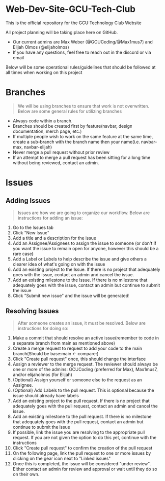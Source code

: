 # Web-Dev-Site-GCU-Tech-Club

This is the official repository for the GCU Technology Club Website

All project planning will be taking place here on GitHub.
- Our current admins are Max Weber (@GCUCoding/@Max1mus7) and Elijah Olmos (@elijaholmos)
- If you have any questions, feel free to reach out in the discord or via email

Below will be some operational rules/guidelines that should be followed at all times when working on this project

# Branches
> We will be using branches to ensure that work is not overwritten. Below are some general rules for utilizing branches
- Always code within a branch.
- Branches should be created first by feature(navbar, design documentation, merch page, etc.)
- If multiple people wish to work on the same feature at the same time, create a sub-branch with the branch name then your name(i.e. navbar-max, navbar-elijah)
- Never merge a pull request without prior review
- If an attempt to merge a pull request has been sitting for a long time without being reviewed, contact an admin.

# Issues

## Adding Issues

> Issues are how we are going to organize our workflow. Below are instructions for adding an issue:
1. Go to the Issues tab
2. Click "New Issue"
3. Add a title and a description for the issue
4. Add an Assignee/Assignees to assign the issue to someone (or don't if you want the issue to remain open for anyone, however this should be a rare case)
5. Add a Label or Labels to help describe the issue and give others a clearer idea of what's going on with the issue
6. Add an existing project to the Issue. If there is no project that adequately goes with the issue, contact an admin and cancel the issue.
7. Add an existing milestone to the Issue. If there is no milestone that adequately goes with the issue, contact an admin but continue to submit the issue
8. Click "Submit new issue" and the issue will be generated!

## Resolving Issues

> After someone creates an issue, it must be resolved. Below are instructions for doing so:

1. Make a commit that should resolve an active issue(remember to code in a separate branch from main as mentioned above)
2. Create a merge request to request to add your code to the main branch(Should be base:main <- compare:<your branch>)
3. Click "Create pull request" once, this should change the interface
4. Assign a reviewer to the merge request. The reviewer should always be one or more of the admins: GCUCoding (preferred for Max), Max1mus7, and/or elijaholmos (for Elijah)
5. (Optional) Assign yourself or someone else to the request as an Assignee. 
6. (Optional) Add Labels to the pull request. This is optional because the issue should already have labels
6. Add an existing project to the pull request. If there is no project that adequately goes with the pull request, contact an admin and cancel the issue.
7. Add an existing milestone to the pull request. If there is no milestone that adequately goes with the pull request, contact an admin but continue to submit the issue
8. If possible, link the issue you are resolving to the appropriate pull request. If you are not given the option to do this yet, continue with the instructions
9. Click "Create pull request" to confirm the creation of the pull request
10. On the following page, link the pull request to one or more issues by clicking on the gear icon next to "Linked issues"
11. Once this is completed, the issue will be considered "under review". Either contact an admin for review and approval or wait until they do so on their own.
